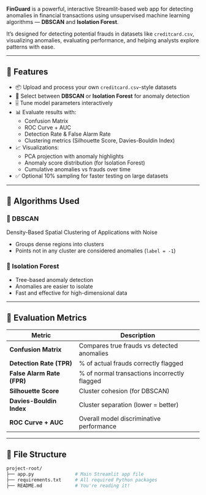 
**FinGuard** is a powerful, interactive Streamlit-based web app for detecting anomalies in financial transactions using unsupervised machine learning algorithms — **DBSCAN** and **Isolation Forest**.

It’s designed for detecting potential frauds in datasets like `creditcard.csv`, visualizing anomalies, evaluating performance, and helping analysts explore patterns with ease.

---

## 🧠 Features

- 📦 Upload and process your own `creditcard.csv`-style datasets
- 🧮 Select between **DBSCAN** or **Isolation Forest** for anomaly detection
- 🎚️ Tune model parameters interactively
- 📊 Evaluate results with:
  - Confusion Matrix
  - ROC Curve + AUC
  - Detection Rate & False Alarm Rate
  - Clustering metrics (Silhouette Score, Davies-Bouldin Index)
- 📈 Visualizations:
  - PCA projection with anomaly highlights
  - Anomaly score distribution (for Isolation Forest)
  - Cumulative anomalies vs frauds over time
- ✅ Optional 10% sampling for faster testing on large datasets

---

## 🧪 Algorithms Used

### 🔹 DBSCAN
Density-Based Spatial Clustering of Applications with Noise  
- Groups dense regions into clusters
- Points not in any cluster are considered anomalies (`label = -1`)

### 🔹 Isolation Forest
- Tree-based anomaly detection
- Anomalies are easier to isolate
- Fast and effective for high-dimensional data

---

## 🧮 Evaluation Metrics

| Metric | Description |
|--------|-------------|
| **Confusion Matrix** | Compares true frauds vs detected anomalies |
| **Detection Rate (TPR)** | % of actual frauds correctly flagged |
| **False Alarm Rate (FPR)** | % of normal transactions incorrectly flagged |
| **Silhouette Score** | Cluster cohesion (for DBSCAN) |
| **Davies-Bouldin Index** | Cluster separation (lower = better) |
| **ROC Curve + AUC** | Overall model discriminative performance |

---

## 📁 File Structure

```bash
project-root/
├── app.py               # Main Streamlit app file
├── requirements.txt     # All required Python packages
├── README.md            # You're reading it!
